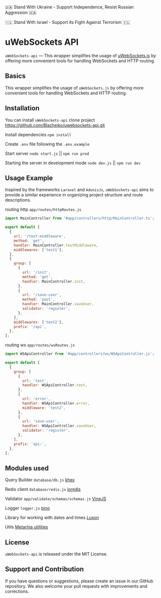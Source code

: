 🇺🇦 Stand With Ukraine - Support Independence, Resist Russian Aggression 🇺🇦

🇮🇱 Stand With Israel - Support its Fight Against Terrorism 🇮🇱

# uWebSockets API

`uWebSockets-api` — This wrapper simplifies the usage of [uWebSockets.js](https://github.com/uNetworking/uWebSockets.js) by offering more convenient tools for handling WebSockets and HTTP routing.

## Basics

This wrapper simplifies the usage of `uWebSockets.js` by offering more convenient tools for handling WebSockets and HTTP routing.

## Installation

You can install `uWebSockets-api` clone project https://github.com/Blazheiko/uwebsockets-api.git

Install dependencies `npm install`

Create `.env` file following the `.env.example`

Start server `node start.js` || `npm run prod`

Starting the server in development mode `node dev.js` || `npm run dev`

## Usage Example

Inspired by the frameworks `Laravel` and `AdonisJs`, `uWebSockets-api` aims to provide a similar experience in organizing project structure and route descriptions.


routing http `app/routes/httpRoutes.js`

```js
import MainController from '#app/controllers/http/MainController.ts';

export default [
  {
    url: '/test-middleware',
    method: 'get',
    handler: MainController.testMiddleware,
    middlewares: ['test1'],
  },
  {
    group: [
      {
        url: '/init',
        method: 'get',
        handler: MainController.init,
      },
      {
        url: '/save-user',
        method: 'post',
        handler: MainController.saveUser,
        validator: 'register',
      },
    ],
    middlewares: ['test2'],
    prefix: '/api',
  },
];

```

routing ws `app/routes/wsRoutes.js`

```js
import WSApiController from '#app/controllers/ws/WSApiController.js';

export default [
  {
    group: [
      {
        url: 'test',
        handler: WSApiController.test,
      },
      {
        url: 'error',
        handler: WSApiController.error,
        middleware: 'test2',
      },
      {
        url: 'save-user',
        handler: WSApiController.saveUser,
        validator: 'register',
      },
    ],
    prefix: 'api:',
  },
];


```

## Modules used

Query Builder `database/db.js` [khex](https://knexjs.org/guide/)

Redis client `database/redis.js` [ioredis](https://github.com/redis/ioredis)

Validator `app/validate/schemas/schemas.js` [VineJS](https://vinejs.dev/docs/introduction)

Logger `logger.js` [pino](https://github.com/pinojs/pino)

Library for working with dates and times [Luxon](https://github.com/moment/luxon#readme)

Utils [Metarhia utilities](https://github.com/metarhia/metautil)

## License

`uWebSockets-api` is released under the MIT License.

## Support and Contribution

If you have questions or suggestions, please create an issue in our GitHub repository. We also welcome your pull requests with improvements and corrections.
